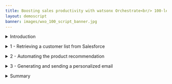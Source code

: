 ```yaml
---
title: Boosting sales productivity with watsonx Orchestrate<br/> 100-level live demo
layout: demoscript
banner: images/wxo_100_script_banner.jpg
---
```


<span id="top"></span>

<details markdown="1">

<summary>Introduction</summary>

Today I want to show you how watsonx Orchestrate uses conversational AI to help your sales professionals be more productive and close more business. 

Typically insurance sales agents spend their time across many tasks while constantly context switching between multiple applications to do their jobs. A large part of any successful insurance seller's time should be spent servicing existing clients, but an important part of being a great sales agent is finding new business and building pipeline.

Prior to watsonx Orchestrate, agents in this insurance office dedicated a few hours per week to sending prospecting emails for upsell and cross-sell opportunities, as well as building pipeline. To do this, a typical insurance seller would: 
1.	Search Salesforce for customers that meet certain cross-sell criteria.
2.	Determine the best cross-sell products to offer each customer.
3.	Send a personalized email to each customer.

Unfortunately, agents in this office are facing a number of challenges that prevent them from performing at their best:
- Searching their Salesforce system effectively for sales opportunities is time consuming and requires a lot of skill...skills that not everyone on the team possesses.
- Matching customers circumstances to the most optimal and competitive products is time consuming and requires expert product knowledge. The information about products, customers, and policies is spread over multiple systems and spreadsheets.
- Multiple systems and applications are used; it takes time to switch between these systems to find the required information. Data is copied and pasted between applications and inevitably errors are made.
- There isn't time to create a personalized email for each customer so instead they use templates, but they know that the emails that are produced this way are often ignored by their customers.   

Let's look at how this prospecting work can be done more effectively with watsonx Orchestrate.
- We’ll use a chat interface to extract data from SalesForce that leverages a pre-configured search to find customers with recent life events.
- We’ll match these customers to the most suitable and competitive products using an automation that represents the digitized business knowledge of a product expert. 
- Instead of using an email template, we’ll feed the customer information and the products details into a generative AI model. This model will draft a prospecting email that a human-in-the-loop can review and edit with any specific information for this customer.
- Finally, we’ll automate the creation and dispatch of the email, but we won’t have to open Outlook and copy over email addresses and product info.  <br/><br/>

Let's get started.

<br/>
</details>

<p/>

<details markdown="1">

<summary>1 - Retrieving a customer list from Salesforce</summary>

<br/>

| **1.1** | **Invoke a Salesforce skill using natural language** |
| :--- | :--- |
| **Narration** | A common task for an insurance agent is to periodically search their Salesforce system for customers with recent life events that are good candidates to receive upsell/cross-sell offers. For example, the birth of a child brings focus to life insurance coverage, and so on. Traditionally this task involves creating custom Salesforce reports and downloading them for manual and offline review by a sales agent.<br/><br/> How does this play out with an insurance company using watsonx Orchestrate? The agent invokes the Salesforce search using the simple natural language phrase: "Write an upsell email to my customers". IBM watsonx Orchestrate uses AI to understand the sales agent's intent and performs the correct action, even when the request phrase is ambiguous.|
| **Action** &nbsp; 1.1.1 | Type the natural language command **Write an upsell email to my customers** (1) and click the **Send arrow** (2) in the chat window.<br/><img src="images/1-1-1.png" width="800" /> <br/>**Note:** if you get **No skill matches your request. Try rephrasing your question.** ensure you have selected **Team skills** from the menu bar. 
| **Narration** | IBM watsonx Orchestrate runs the Salesforce task by connecting to a back-end API that retrieves a list of customers with recent life events. The retrieved customer data is neatly displayed in a table within watsonx Orchestrate's chat interface.<br/><br/>The agent reviews the list of customers and pursues a cross-sell opportunity with John Collins, who has a child that recently turned twenty-five. For this product, turning twenty-five is a milestone requiring children to acquire independent health insurance coverage. (Other states and countries set different age limits for various family milestones).|
| **Action** &nbsp; 1.1.2 | Select the radio button associated with **John Collins** (1) from the table and click the **Apply** button (2) in the chat window. <br/> <img src="images/1-1-2.png" width="800" /> |

<br/>

**[Go to top](#place1)**

<br/><br/>

</details>

<p/>

<details markdown="1">

<summary>2 - Automating the product recommendation</summary>

<br/>

| **2.1** | **Identify products for cross-sell / upsell** |
| :--- | :--- |
| **Narration** | Next, the agent needs to determine which products to recommend for John based on his circumstances and recent life event.<br/><br/> The customer details from Salesforce are automatically submitted into watsonx Orchestrate's built-in decision engine and the upsell recommendations are displayed. Behind the scenes, the decision engine applied business logic that took into account many different attributes specific to this customer (John Collins), such as his child’s age, pre-existing conditions, and current coverage. Then the AI applied product knowledge to determine the best products to recommend.<br/><br/>In this case, the decision engine recommended three health insurance plans that are suitable for his child: Bronze-level Marketplace Plan, Silver-level Marketplace Plan, and Short-term Health Insurance.| 
| **Action** &nbsp; 2.1.1 | Highlight the three insurance plans recommended by the decision skill as you talk about it.<br/><img src="images/2-1-1.png" width="800" /> |

<br/>

**[Go to top](#place1)**

<br/><br/>

</details>

<p/>

<details markdown="1">

<summary>3 - Generating and sending a personalized email</summary>

<br/>

| **3.1** | **Use generative AI to write a personalized email to the client** |
| :--- | :--- |
| **Narration** | Personalized emails increase the likelihood of conversion. IBM watsonx Orchestrate uses one of IBM's Large Language Models (LLM), built on the watsonx.ai platform. This model generates a personalized email for the selected customer. Perfecting the AI prompt to generate a properly formatted email is typically a time-consuming activity. To make this faster and repeatable for insurance sellers, watsonx Orchestrate uses a template AI prompt to which it adds the dynamic customer and product data.|
| **Action** &nbsp; 3.1.1 | In the **Prompt** field, **highlight** (1) the generated prompt that includes the recommended products to show how data from the decision engine has been automatically inserted. Now click **Apply** (2).<br/><img src="images/3-1-1.png" width="800" /> |

<br/>

| **3.2** | **Use watsonx Orchestrate's built-in Microsoft Outlook skill to send a personalized email to the client** |
| :--- | :--- |
| **Narration** | IBM watsonx Orchestrate launches its out-of-the-box Outlook skill and pre-fills an email with the customer's contact details and the generated email containing the proposal. The insurance seller can now review the generated content for accuracy and add any further information to ensure the proposal is relevant to John. The IBM provided generative AI models are specifically trained on curated data to produce output suitable for business purposes, but it is still important for the agent to review it. This 'human in the loop" approach is vital, we want to save time by leveraging AI to generate the bulk of the content, but we still want agent to have overall control. <br/><br/>Since we're using a built-in skill to handle the Outlook email the agent doesn't need to open their Outlook client, the **To** and **Subject** fields have been pre-populated and the AI-generated text has been inserted into the **content** field.|
| **Action** &nbsp; 3.2.1 | Review the generated email (edit if necessary) and discuss the text generated by watsonx.ai that was automatically inserted into the **Content** field.<br/> <img src="images/3-1-4.png" width="800" /><br/><br/>**Note:** An LLM is non-deterministic, for the same input it can generate slightly different output. The models are constantly retraining and evolving, so your output may differ from this image.|
| **Action** &nbsp; 3.2.2 | Change the email address in the **To** (1) field to your own email.<br/> <img src="images/3-1-3.png" width="800" /> <br/><br/>Scroll down and click **Apply** (2) in the watsonx Orchestrate chat window.<br/><img src="images/3-1-5.png" width="800" /> <br/>IBM watsonx Orchestrate will tell you that the email was sent. <img src="images/3-1-6.png" width="800" />|

 
<br/>

**[Go to top](#place1)**

<br/><br/>

</details>

<p/>

<details markdown="1">

<summary>Summary</summary>

<br/> 
Using an upsell/cross-sell example, this lab showed how watsonx Orchestrate provides a conversational interface for insurance sales agents to perform their repetitive tasks and reduce the time it takes to complete common business tasks, such as searching through CRM reports for sales opportunities.

Product expertise was used to create an automation that provided optimal product recommendations and an LLM was used to generate the draft proposal for the agent to review. 

By providing a catalog of skills, watsonx Orchestrate eliminated the need for the insurance agent to manually move data between different back-end applications. Watsonx Orchestrate streamlined the agent's work by sequencing a series of skills within a single unified interface, boosting this agent's productivity, reducing errors and enabling them to focus on higher value work.

Thank you for attending today’s presentation.

**[Go to top](#place1)**

<br/><br/>

</details>